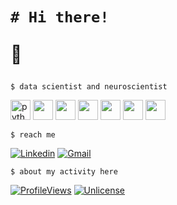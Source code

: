 <!README>
<h1>

```shell
# Hi there!
```
👾
</h1>

```shell
$ data scientist and neuroscientist
```
<div class="row">
  <div class="column">
    <img height="32" width="32" src="https://cdn.simpleicons.org/python/white" alt="python"/>
    <img height="32" width="32" src="https://cdn.simpleicons.org/pandas/white">
    <img height="32" width="32" src="https://cdn.simpleicons.org/numpy/white">
    <img height="32" width="32" src="https://cdn.simpleicons.org/scipy/white">
    <img height="32" width="32" src="https://cdn.simpleicons.org/plotly/white">
    <img height="32" width="32" src="https://cdn.simpleicons.org/scikitlearn/white">
    <img height="32" width="32" src="https://cdn.simpleicons.org/tensorflow/white">
  </div>
  <div class="column">

  </div>
</div>

```shell
$ reach me
```

[![Linkedin](https://img.shields.io/badge/LinkedIn-0077B5?style=for-the-badge&logo=linkedin&logoColor=white)](https://www.linkedin.com/in/ines-g-calvo/)
[![Gmail](https://img.shields.io/badge/Gmail-D14836?style=for-the-badge&logo=gmail&logoColor=white)](inglez@gmail.com)

<!-- [![inesgcalvo's github trophy](https://github-profile-trophy.vercel.app/?username=inesgcalvo&row=1)](https://github.com/ryo-ma/github-profile-trophy) -->

<!-- [![inesgcalvo's top languages](https://github-readme-stats.vercel.app/api/top-langs/?username=inesgcalvo&theme=blue-green)](https://github.com/inesgcalvo) -->

```shell
$ about my activity here
```
<!-- TO DO: add more details about me later -->
[![ProfileViews](https://komarev.com/ghpvc/?username=inesgcalvo)]()
[![Unlicense](https://img.shields.io/badge/License-Unlicense-blue.svg)](https://unlicense.org/)
